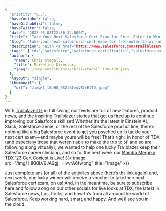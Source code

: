 ```yaml
---
{
  "priority":"0.5",
  "haveYoutube": false,
  "haveGithubGist": false,
  "haveTwitter": false,
  "date": "2023-03-08T22:36:34.000Z",
  "title": "Take Your Next Salesforce Cert Exam for Free: Enter to Win our TDX Contest!",
  "Slug": "take-your-next-salesforce-cert-exam-for-free-enter-to-win-our-tdx-contest",
  "description": "With <a href="https://www.salesforce.com/trailblazerdx">TrailblazerDX</a> in full swing, our feeds are full of new features, product news, and the inspiring Trailblazer stories that get us fired up to continue improving our Salesforce skill set!.",
  "tags": ["tdx","salesforce","salesforce-certification","salesforce-certs","giveaway"],
  "author": {
    "name": Chris Stegall,
    "title": Marketing Director,
    "jpeg": /img/contributors/chris-stegall_128-128.jpeg
  },
  "layout": "single",
  "thumbnail": {
    "url": "/img/1_tBoHG_9S2lGImqVB9rE1TQ.jpeg"
  }
}
---
```

With [TrailblazerDX](https://www.salesforce.com/trailblazerdx) in full swing, our feeds are full of new features, product news, and the inspiring Trailblazer stories that get us fired up to continue improving our Salesforce skill set!
Whether it’s the latest in Einstein AI, Slack, Salesforce Genie, or the rest of the Salesforce product line, there’s nothing like a big Salesforce event to get you psyched up to tackle your next cert exam — and maybe yours will be free!
That’s right, in honor of TDX (and especially those that weren’t able to make the trip to SF and so are following along virtually), we wanted to help one lucky Trailblazer keep their Salesforce career climbing, and so for the next week our [Mambo Merge x TDX ’23 Cert Contest is Live](https://gleam.io/gYzqg/mambo-merge-x-tdx-23-giveaway)!
{{< image src="/img/1_iKKlLV6JA9gj__HvvrA6fw.png" title="Image" >}}

Just complete any (or all) of the activities above ([here’s the link again](https://gleam.io/gYzqg/mambo-merge-x-tdx-23-giveaway)) and, next week, one lucky winner will receive a voucher to take their next Salesforce cert exam, on us!
And, in the meantime, be sure to subscribe here and follow along on our other socials for live looks at TDX, the latest in Salesforce news, tips, tricks, and how-to’s from all around the world of Salesforce.
Keep working hard, smart, and happy.
And we’ll see you in the cloud.
